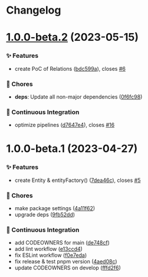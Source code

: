 # Changelog

# [1.0.0-beta.2](https://github.com/ArchiTower/repository/compare/v1.0.0-beta.1...v1.0.0-beta.2) (2023-05-15)


### ✨ Features

* create PoC of Relations ([bdc599a](https://github.com/ArchiTower/repository/commit/bdc599a)), closes [#6](https://github.com/ArchiTower/repository/issues/6)


### 🎫 Chores

* **deps**: Update all non-major dependencies ([0f6fc98](https://github.com/ArchiTower/repository/commit/0f6fc98))


### 🔧 Continuous Integration

* optimize pipelines ([d7647e4](https://github.com/ArchiTower/repository/commit/d7647e4)), closes [#16](https://github.com/ArchiTower/repository/issues/16)

# 1.0.0-beta.1 (2023-04-27)


### ✨ Features

* create Entity & entityFactory() ([7dea46c](https://github.com/ArchiTower/repository/commit/7dea46c)), closes [#5](https://github.com/ArchiTower/repository/issues/5)


### 🎫 Chores

* make package settings ([4a11f62](https://github.com/ArchiTower/repository/commit/4a11f62))
* upgrade deps ([9fb52dd](https://github.com/ArchiTower/repository/commit/9fb52dd))


### 🔧 Continuous Integration

* add CODEOWNERS for main ([de748cf](https://github.com/ArchiTower/repository/commit/de748cf))
* add lint workflow ([e13ccd4](https://github.com/ArchiTower/repository/commit/e13ccd4))
* fix ESLint workflow ([f0e7eda](https://github.com/ArchiTower/repository/commit/f0e7eda))
* fix release & test pnpm version ([4aed08c](https://github.com/ArchiTower/repository/commit/4aed08c))
* update CODEOWNERS on develop ([fffd2f6](https://github.com/ArchiTower/repository/commit/fffd2f6))
